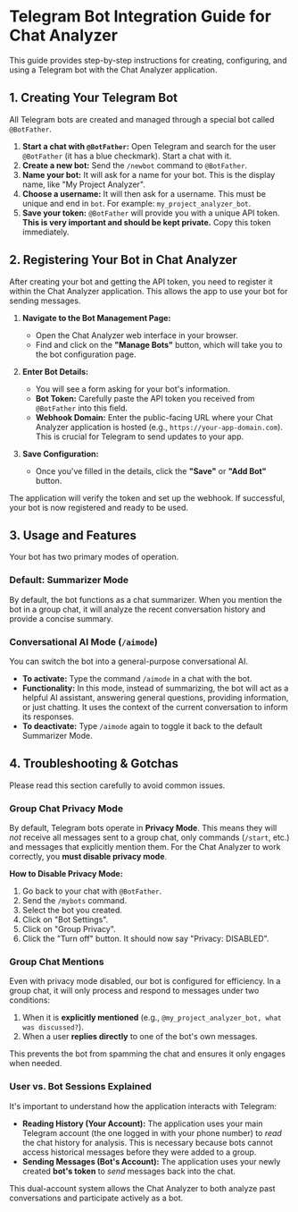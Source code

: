 # Telegram Bot Integration Guide for Chat Analyzer

This guide provides step-by-step instructions for creating, configuring, and using a Telegram bot with the Chat Analyzer application.

## 1. Creating Your Telegram Bot

All Telegram bots are created and managed through a special bot called `@BotFather`.

1.  **Start a chat with `@BotFather`:** Open Telegram and search for the user `@BotFather` (it has a blue checkmark). Start a chat with it.
2.  **Create a new bot:** Send the `/newbot` command to `@BotFather`.
3.  **Name your bot:** It will ask for a name for your bot. This is the display name, like "My Project Analyzer".
4.  **Choose a username:** It will then ask for a username. This must be unique and end in `bot`. For example: `my_project_analyzer_bot`.
5.  **Save your token:** `@BotFather` will provide you with a unique API token. **This is very important and should be kept private.** Copy this token immediately.

## 2. Registering Your Bot in Chat Analyzer

After creating your bot and getting the API token, you need to register it within the Chat Analyzer application. This allows the app to use your bot for sending messages.

1.  **Navigate to the Bot Management Page:**
    *   Open the Chat Analyzer web interface in your browser.
    *   Find and click on the **"Manage Bots"** button, which will take you to the bot configuration page.

2.  **Enter Bot Details:**
    *   You will see a form asking for your bot's information.
    *   **Bot Token:** Carefully paste the API token you received from `@BotFather` into this field.
    *   **Webhook Domain:** Enter the public-facing URL where your Chat Analyzer application is hosted (e.g., `https://your-app-domain.com`). This is crucial for Telegram to send updates to your app.

3.  **Save Configuration:**
    *   Once you've filled in the details, click the **"Save"** or **"Add Bot"** button.

The application will verify the token and set up the webhook. If successful, your bot is now registered and ready to be used.

## 3. Usage and Features

Your bot has two primary modes of operation.

### Default: Summarizer Mode

By default, the bot functions as a chat summarizer. When you mention the bot in a group chat, it will analyze the recent conversation history and provide a concise summary.

### Conversational AI Mode (`/aimode`)

You can switch the bot into a general-purpose conversational AI.

*   **To activate:** Type the command `/aimode` in a chat with the bot.
*   **Functionality:** In this mode, instead of summarizing, the bot will act as a helpful AI assistant, answering general questions, providing information, or just chatting. It uses the context of the current conversation to inform its responses.
*   **To deactivate:** Type `/aimode` again to toggle it back to the default Summarizer Mode.

## 4. Troubleshooting & Gotchas

Please read this section carefully to avoid common issues.

### Group Chat Privacy Mode

By default, Telegram bots operate in **Privacy Mode**. This means they will *not* receive all messages sent to a group chat, only commands (`/start`, etc.) and messages that explicitly mention them. For the Chat Analyzer to work correctly, you **must disable privacy mode**.

**How to Disable Privacy Mode:**

1.  Go back to your chat with `@BotFather`.
2.  Send the `/mybots` command.
3.  Select the bot you created.
4.  Click on "Bot Settings".
5.  Click on "Group Privacy".
6.  Click the "Turn off" button. It should now say "Privacy: DISABLED".

### Group Chat Mentions

Even with privacy mode disabled, our bot is configured for efficiency. In a group chat, it will only process and respond to messages under two conditions:

1.  When it is **explicitly mentioned** (e.g., `@my_project_analyzer_bot, what was discussed?`).
2.  When a user **replies directly** to one of the bot's own messages.

This prevents the bot from spamming the chat and ensures it only engages when needed.

### User vs. Bot Sessions Explained

It's important to understand how the application interacts with Telegram:

*   **Reading History (Your Account):** The application uses your main Telegram account (the one logged in with your phone number) to *read* the chat history for analysis. This is necessary because bots cannot access historical messages before they were added to a group.
*   **Sending Messages (Bot's Account):** The application uses your newly created **bot's token** to *send* messages back into the chat.

This dual-account system allows the Chat Analyzer to both analyze past conversations and participate actively as a bot.